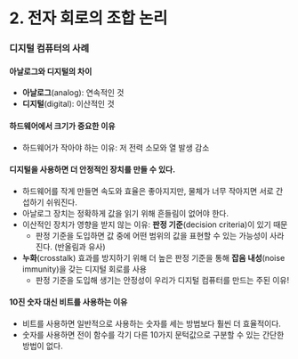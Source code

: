 # 2. 전자 회로의 조합 논리

### 디지털 컴퓨터의 사례

#### 아날로그와 디지털의 차이

- **아날로그**(analog): 연속적인 것
- **디지털**(digital): 이산적인 것

#### 하드웨어에서 크기가 중요한 이유

- 하드웨어가 작아야 하는 이유: 저 전력 소모와 열 발생 감소

#### 디지털을 사용하면 더 안정적인 장치를 만들 수 있다.

 - 하드웨어를 작게 만들면 속도와 효율은 좋아지지만, 물체가 너무 작아지면 서로 간섭하기 쉬워진다.
- 아날로그 장치는 정확하게 값을 읽기 위해 흔들림이 없어야 한다.
 - 이산적인 장치가 영향을 받지 않는 이유: **판정 기준**(decision criteria)이 있기 때문
   - 판정 기준을 도입하면 값 중에 어떤 범위의 값을 표현할 수 있는 가능성이 사라진다. (반올림과 유사)
- **누화**(crosstalk) 효과를 방지하기 위해 더 높은 판정 기준을 통해 **잡음 내성**(noise immunity)을 갖는 디지털 회로를 사용
  - 판정 기준을 도입해 생기는 안정성이 우리가 디지털 컴퓨터를 만드는 주된 이유!

#### 10진 숫자 대신 비트를 사용하는 이유

- 비트를 사용하면 일반적으로 사용하는 숫자를 세는 방법보다 훨씬 더 효율적이다.
- 숫자를 사용하면 전이 함수를 각기 다른 10가지 문턱값으로 구분할 수 있는 간단한 방법이 없다.
